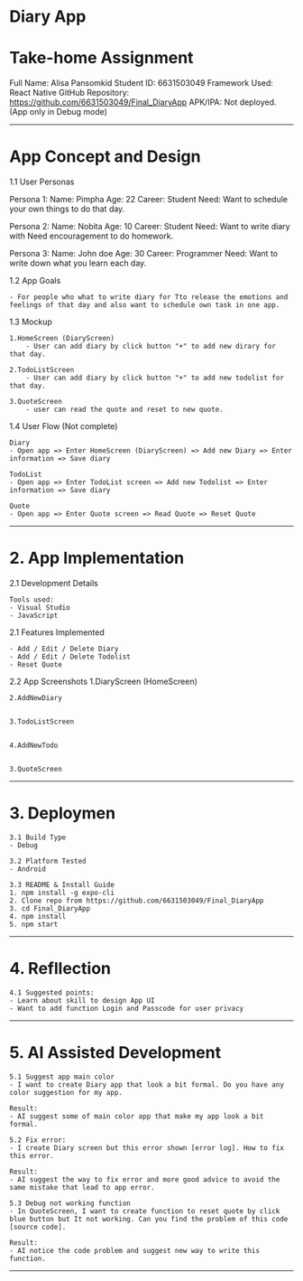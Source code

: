 # Diary App 
# Take-home Assignment

Full Name: Alisa Pansomkid
Student ID: 6631503049
Framework Used: React Native
GitHub Repository: https://github.com/6631503049/Final_DiaryApp
APK/IPA: Not deployed.(App only in Debug mode)

--- 

# App Concept and Design

1.1 User Personas

Persona 1: 
    Name: Pimpha
    Age: 22
    Career: Student
    Need: Want to schedule your own things to do that day.

Persona 2:
    Name: Nobita
    Age: 10 
    Career: Student
    Need: Want to write diary with Need encouragement to do homework.

Persona 3: 
    Name: John doe
    Age: 30
    Career: Programmer
    Need: Want to write down what you learn each day.

1.2 App Goals

    - For people who what to write diary for Tto release the emotions and feelings of that day and also want to schedule own task in one app.

1.3 Mockup

    1.HomeScreen (DiaryScreen)
        - User can add diary by click button "+" to add new dirary for that day.

    2.TodoListScreen
        - User can add diary by click button "+" to add new todolist for that day.

    3.QuoteScreen
        - user can read the quote and reset to new quote.

1.4 User Flow (Not complete)

    Diary
    - Open app => Enter HomeScreen (DiaryScreen) => Add new Diary => Enter information => Save diary 

    TodoList
    - Open app => Enter TodoList screen => Add new Todolist => Enter information => Save diary 

    Quote
    - Open app => Enter Quote screen => Read Quote => Reset Quote

---

# 2. App Implementation

2.1 Development Details

    Tools used: 
    - Visual Studio 
    - JavaScript

2.1 Features Implemented

    - Add / Edit / Delete Diary
    - Add / Edit / Delete Todolist
    - Reset Quote

2.2 App Screenshots
    1.DiaryScreen (HomeScreen)
        

    2.AddNewDiary


    3.TodoListScreen
        

    4.AddNewTodo


    3.QuoteScreen
        

---

# 3. Deploymen

    3.1 Build Type
    - Debug

    3.2 Platform Tested
    - Android

    3.3 README & Install Guide
    1. npm install -g expo-cli
    2. Clone repo from https://github.com/6631503049/Final_DiaryApp
    3. cd Final_DiaryApp
    4. npm install
    5. npm start


---

# 4. Refllection

    4.1 Suggested points:
    - Learn about skill to design App UI
    - Want to add function Login and Passcode for user privacy

---

# 5. AI Assisted Development

    5.1 Suggest app main color
    - I want to create Diary app that look a bit formal. Do you have any color suggestion for my app.

    Result: 
    - AI suggest some of main color app that make my app look a bit formal. 

    5.2 Fix error:
    - I create Diary screen but this error shown [error log]. How to fix this error.
    
    Result:
    - AI suggest the way to fix error and more good advice to avoid the same mistake that lead to app error.

    5.3 Debug not working function
    - In QuoteScreen, I want to create function to reset quote by click blue button but It not working. Can you find the problem of this code [source code].

    Result: 
    - AI notice the code problem and suggest new way to write this function.

---




    
